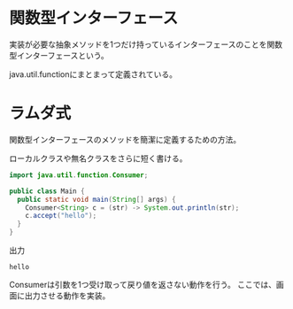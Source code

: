 # 関数型インターフェース
実装が必要な抽象メソッドを1つだけ持っているインターフェースのことを関数型インターフェースという。

java.util.functionにまとまって定義されている。

# ラムダ式

関数型インターフェースのメソッドを簡潔に定義するための方法。

ローカルクラスや無名クラスをさらに短く書ける。

``` java
import java.util.function.Consumer;

public class Main {
  public static void main(String[] args) {
    Consumer<String> c = (str) -> System.out.println(str);
    c.accept("hello");
  }
}
```
出力
```
hello
```

Consumerは引数を1つ受け取って戻り値を返さない動作を行う。
ここでは、画面に出力させる動作を実装。
